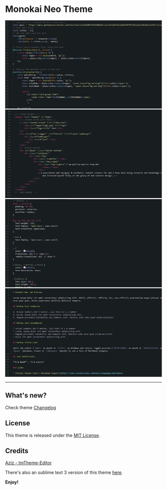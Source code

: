 # Monokai Neo Theme

![monokai-neo-js-preview](https://raw.githubusercontent.com/awran5/monokai-neo/master/preview-js.png)
![monokai-neo-html-preview](https://raw.githubusercontent.com/awran5/monokai-neo/master/preview-html.png)
![monokai-neo-css-preview](https://raw.githubusercontent.com/awran5/monokai-neo/master/preview-css.png)
![monokai-neo-markdown-preview](https://raw.githubusercontent.com/awran5/monokai-neo/master/preview-markdown.png)

***

## What's new?

Check theme [Changelog](https://github.com/awran5/monokai-neo/blob/master/CHANGELOG.md)

## License

This theme is released under the [MIT License](https://github.com/awran5/monokai-neo/blob/master/LICENSE).

## Credits

[Aziz - tmTheme-Editor](https://github.com/aziz/tmTheme-Editor)

There's also an sublime text 3 version of this theme [here](https://github.com/awran5/monokai-neo/tree/sublime-text-3).

**Enjoy!**
